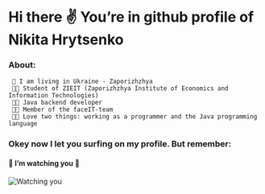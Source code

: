 # Hi there ✌ You’re in github profile of Nikita Hrytsenko

### About:
```
 🌆 I am living in Ukraine - Zaporizhzhya
 🧑‍🎓 Student of ZIEIT (Zaporizhzhya Institute of Economics and Information Technologies)
 🧑‍💻 Java backend developer
 🧑‍💼 Member of the faceIT-team
 🧡🤎 Love two things: working as a programmer and the Java programming language
```
### Okey now I let you surfing on my profile. But remember:
 #### 👀 I’m watching you 👀
 ![Watching you](https://miro.medium.com/max/724/1*lhOax3cZATGZwEhG0uTYRA.gif)
<!--
**iNikitaGricenko/iNikitaGricenko** is a ✨ _special_ ✨ repository because its `README.md` (this file) appears on your GitHub profile.

Here are some ideas to get you started:

- 🔭 I’m currently working on ...
- 🌱 I’m currently learning ...
- 👯 I’m looking to collaborate on ...
- 🤔 I’m looking for help with ...
- 💬 Ask me about ...
- 📫 How to reach me: ...
- 😄 Pronouns: ...
- ⚡ Fun fact: ...
-->
